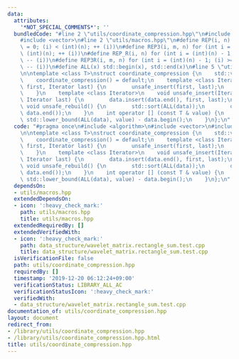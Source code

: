 ```yaml
---
data:
  attributes:
    '*NOT_SPECIAL_COMMENTS*': ''
  bundledCode: "#line 2 \"utils/coordinate_compression.hpp\"\n#include <algorithm>\n\
    #include <vector>\n#line 2 \"utils/macros.hpp\"\n#define REP(i, n) for (int i\
    \ = 0; (i) < (int)(n); ++ (i))\n#define REP3(i, m, n) for (int i = (m); (i) <\
    \ (int)(n); ++ (i))\n#define REP_R(i, n) for (int i = (int)(n) - 1; (i) >= 0;\
    \ -- (i))\n#define REP3R(i, m, n) for (int i = (int)(n) - 1; (i) >= (int)(m);\
    \ -- (i))\n#define ALL(x) std::begin(x), std::end(x)\n#line 5 \"utils/coordinate_compression.hpp\"\
    \n\ntemplate <class T>\nstruct coordinate_compression {\n    std::vector<T> data;\n\
    \    coordinate_compression() = default;\n    template <class Iterator>\n    coordinate_compression(Iterator\
    \ first, Iterator last) {\n        unsafe_insert(first, last);\n        unsafe_rebuild();\n\
    \    }\n    template <class Iterator>\n    void unsafe_insert(Iterator first,\
    \ Iterator last) {\n        data.insert(data.end(), first, last);\n    }\n   \
    \ void unsafe_rebuild() {\n        std::sort(ALL(data));\n        data.erase(std::unique(ALL(data)),\
    \ data.end());\n    }\n    int operator [] (const T & value) {\n        return\
    \ std::lower_bound(ALL(data), value) - data.begin();\n    }\n};\n"
  code: "#pragma once\n#include <algorithm>\n#include <vector>\n#include \"utils/macros.hpp\"\
    \n\ntemplate <class T>\nstruct coordinate_compression {\n    std::vector<T> data;\n\
    \    coordinate_compression() = default;\n    template <class Iterator>\n    coordinate_compression(Iterator\
    \ first, Iterator last) {\n        unsafe_insert(first, last);\n        unsafe_rebuild();\n\
    \    }\n    template <class Iterator>\n    void unsafe_insert(Iterator first,\
    \ Iterator last) {\n        data.insert(data.end(), first, last);\n    }\n   \
    \ void unsafe_rebuild() {\n        std::sort(ALL(data));\n        data.erase(std::unique(ALL(data)),\
    \ data.end());\n    }\n    int operator [] (const T & value) {\n        return\
    \ std::lower_bound(ALL(data), value) - data.begin();\n    }\n};\n"
  dependsOn:
  - utils/macros.hpp
  extendedDependsOn:
  - icon: ':heavy_check_mark:'
    path: utils/macros.hpp
    title: utils/macros.hpp
  extendedRequiredBy: []
  extendedVerifiedWith:
  - icon: ':heavy_check_mark:'
    path: data_structure/wavelet_matrix.rectangle_sum.test.cpp
    title: data_structure/wavelet_matrix.rectangle_sum.test.cpp
  isVerificationFile: false
  path: utils/coordinate_compression.hpp
  requiredBy: []
  timestamp: '2019-12-20 06:12:24+09:00'
  verificationStatus: LIBRARY_ALL_AC
  verificationStatusIcon: ':heavy_check_mark:'
  verifiedWith:
  - data_structure/wavelet_matrix.rectangle_sum.test.cpp
documentation_of: utils/coordinate_compression.hpp
layout: document
redirect_from:
- /library/utils/coordinate_compression.hpp
- /library/utils/coordinate_compression.hpp.html
title: utils/coordinate_compression.hpp
---
```

